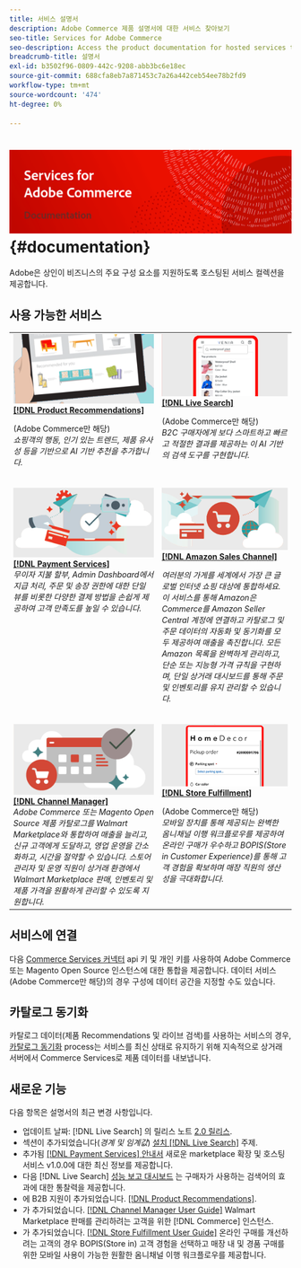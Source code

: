 ```yaml
---
title: 서비스 설명서
description: Adobe Commerce 제품 설명서에 대한 서비스 찾아보기
seo-title: Services for Adobe Commerce
seo-description: Access the product documentation for hosted services that help Adobe Commerce and Magento Open Source merchants support key components of their business.
breadcrumb-title: 설명서
exl-id: b3502f96-0809-442c-9208-abb3bc6e18ec
source-git-commit: 688cfa8eb7a871453c7a26a442ceb54ee78b2fd9
workflow-type: tm+mt
source-wordcount: '474'
ht-degree: 0%

---
```


# <!-- use banner as heading -->![서비스 설명서](./assets/banner-services-home.png) {#documentation}

Adobe은 상인이 비즈니스의 주요 구성 요소를 지원하도록 호스팅된 서비스 컬렉션을 제공합니다.

## 사용 가능한 서비스

<table>
<tr>
   <td valign="top">
       <img alt="[!UICONTROL Product Recommendations]" src="assets/product-recs.png" />
    <div><a href="https://experienceleague.adobe.com/docs/commerce-merchant-services/product-recommendations/overview.html">
    <strong>[!DNL Product Recommendations]</strong></a>
    </div>
    <p>(Adobe Commerce만 해당)<br><em>쇼핑객의 행동, 인기 있는 트렌드, 제품 유사성 등을 기반으로 AI 기반 추천을 추가합니다.</em></p>
    </br>
  </td>
  <td valign="top">
      <img alt="[!DNL Live Search]" src="assets/live-search.png" />
    <div>
    <a href="https://experienceleague.adobe.com/docs/commerce-merchant-services/live-search/overview.html"><strong>[!DNL Live Search]</strong></a>
    </div>
    <p>(Adobe Commerce만 해당)<br><em>B2C 구매자에게 보다 스마트하고 빠르고 적절한 결과를 제공하는 이 AI 기반의 검색 도구를 구현합니다.</em></p>
    </br>
  </td>
</tr>
<tr>
  <td valign="top">
    <img alt="[!DNL Payment Services]" src="assets/payment-services.png"/>
    <div>
    <a href="https://experienceleague.adobe.com/docs/commerce-merchant-services/payment-services/guide-overview.html"><strong>[!DNL Payment Services]</strong></a>
    </div>
    <em>무이자 지불 할부, Admin Dashboard에서 지급 처리, 주문 및 송장 권한에 대한 단일 뷰를 비롯한 다양한 결제 방법을 손쉽게 제공하여 고객 만족도를 높일 수 있습니다.</em>
    </br>
  </td>
    <td valign="top">
       <img alt="Amazon Sales Channel" src="assets/amazon-channel.png" />
    <div><a href="https://experienceleague.adobe.com/docs/commerce-channels/amazon/guide-overview.html">
    <strong>[!DNL Amazon Sales Channel]</strong></a>
    </div>
    <p><em>여러분의 가게를 세계에서 가장 큰 글로벌 인터넷 쇼핑 대상에 통합하세요. 이 서비스를 통해 Amazon은 Commerce를 Amazon Seller Central 계정에 연결하고 카탈로그 및 주문 데이터의 자동화 및 동기화를 모두 제공하여 매출을 촉진합니다. 모든 Amazon 목록을 완벽하게 관리하고, 단순 또는 지능형 가격 규칙을 구현하며, 단일 상거래 대시보드를 통해 주문 및 인벤토리를 유지 관리할 수 있습니다.</em></p>
    </br>
  </td>
</tr>
<tr>
  <td valign="top">
    <img alt="[!DNL Channel Manager]" src="assets/channel-manager.png"/>
    <div>
    <a href="https://experienceleague.adobe.com/docs/commerce-channels/channel-manager/guide-overview.html"><strong>[!DNL Channel Manager]</strong></a>
    </div>
    <em>Adobe Commerce 또는 Magento Open Source 제품 카탈로그를 Walmart Marketplace와 통합하여 매출을 늘리고, 신규 고객에게 도달하고, 영업 운영을 간소화하고, 시간을 절약할 수 있습니다. 스토어 관리자 및 운영 직원이 상거래 환경에서 Walmart Marketplace 판매, 인벤토리 및 제품 가격을 원활하게 관리할 수 있도록 지원합니다.</em>
    </br>
  </td>
    <td valign="top">
       <img alt="저장 이행" src="assets/store-fulfillment-landing-graphic.png"/>
    <div><a href="https://experienceleague.adobe.com/docs/commerce-merchant-services/store-fulfillment/guide-overview.html">
    <strong>[!DNL Store Fulfillment]</strong></a>
    </div>
    <p>(Adobe Commerce만 해당)<br><em>모바일 장치를 통해 제공되는 완벽한 옴니채널 이행 워크플로우를 제공하여 온라인 구매가 우수하고 BOPIS(Store in Customer Experience)를 통해 고객 경험을 확보하며 매장 직원의 생산성을 극대화합니다.</em></p>
    <br>
  </td>
</tr>
</table>

## 서비스에 연결

다음 [Commerce Services 커넥터](saas.md) api 키 및 개인 키를 사용하여 Adobe Commerce 또는 Magento Open Source 인스턴스에 대한 통합을 제공합니다. 데이터 서비스(Adobe Commerce만 해당)의 경우 구성에 데이터 공간을 지정할 수도 있습니다.

## 카탈로그 동기화

카탈로그 데이터(제품 Recommendations 및 라이브 검색)를 사용하는 서비스의 경우, [카탈로그 동기화](catalog-sync.md) process는 서비스를 최신 상태로 유지하기 위해 지속적으로 상거래 서버에서 Commerce Services로 제품 데이터를 내보냅니다.

## 새로운 기능

다음 항목은 설명서의 최근 변경 사항입니다.

* 업데이트 날짜: [!DNL Live Search] 의 릴리스 노트 [2.0 릴리스](/help/live-search/release-notes.md).
* 섹션이 추가되었습니다(_경계 및 임계값_) [설치 [!DNL Live Search]](/help/live-search/install.md) 주제.
* 추가됨 [[!DNL Payment Services] 안내서](/help/payment-services/guide-overview.md) 새로운 marketplace 확장 및 호스팅 서비스 v1.0.0에 대한 최신 정보를 제공합니다.
* 다음 [!DNL Live Search] [성능 보고 대시보드](/help/live-search/performance.md) 는 구매자가 사용하는 검색어의 효과에 대한 통찰력을 제공합니다.
* 에 B2B 지원이 추가되었습니다. [[!DNL Product Recommendations]](/help/product-recommendations/overview.md).
* 가 추가되었습니다. [[!DNL Channel Manager User Guide]](https://experienceleague.adobe.com/docs/commerce-channels/channel-manager/guide-overview.html) Walmart Marketplace 판매를 관리하려는 고객을 위한 [!DNL Commerce] 인스턴스.
* 가 추가되었습니다. [[!DNL Store Fulfillment User Guide]](https://experienceleague.adobe.com/docs/commerce-merchant-services/store-fulfillment/guide-overview.html) 온라인 구매를 개선하려는 고객의 경우 BOPIS(Store in) 고객 경험을 선택하고 매장 내 및 경품 구매를 위한 모바일 사용이 가능한 원활한 옴니채널 이행 워크플로우를 제공합니다.

